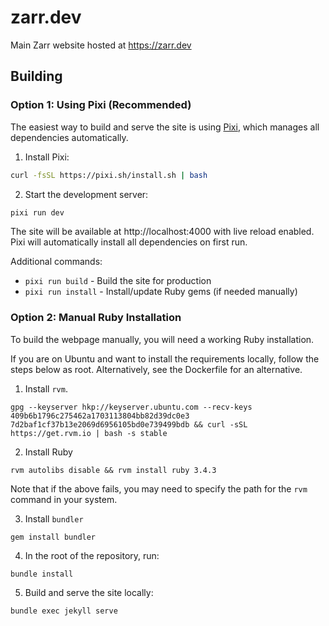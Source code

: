 # zarr.dev

Main Zarr website hosted at https://zarr.dev

## Building

### Option 1: Using Pixi (Recommended)

The easiest way to build and serve the site is using [Pixi](https://pixi.sh), which manages all dependencies automatically.

1. Install Pixi:
```bash
curl -fsSL https://pixi.sh/install.sh | bash
```

2. Start the development server:
```bash
pixi run dev
```

The site will be available at http://localhost:4000 with live reload enabled. Pixi will automatically install all dependencies on first run.

Additional commands:
- `pixi run build` - Build the site for production
- `pixi run install` - Install/update Ruby gems (if needed manually)

### Option 2: Manual Ruby Installation

To build the webpage manually, you will need a working Ruby installation.

If you are on Ubuntu and want to install the requirements locally,
follow the steps below as root. Alternatively, see the Dockerfile
for an alternative.

1. Install `rvm`.

```
gpg --keyserver hkp://keyserver.ubuntu.com --recv-keys 409b6b1796c275462a1703113804bb82d39dc0e3 7d2baf1cf37b13e2069d6956105bd0e739499bdb && curl -sSL https://get.rvm.io | bash -s stable
```

2. Install Ruby
```
rvm autolibs disable && rvm install ruby 3.4.3
```

Note that if the above fails, you may need to specify the path for the `rvm` command in your system.

3. Install `bundler`

```
gem install bundler
```

4. In the root of the repository, run:

```
bundle install
```

5. Build and serve the site locally:

```
bundle exec jekyll serve
```
